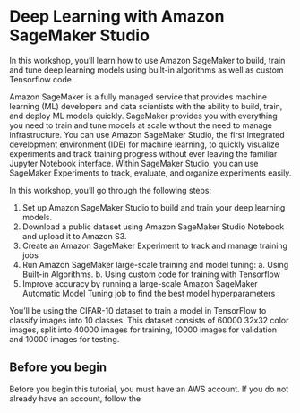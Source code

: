 # Deep Learning with Amazon SageMaker Studio


In this workshop, you’ll learn how to use Amazon SageMaker to build, train and tune deep learning models using built-in algorithms as well as custom Tensorflow code. 

Amazon SageMaker is a fully managed service that provides machine learning (ML) developers and data scientists with the ability to build, train, and deploy ML models quickly. SageMaker provides you with everything you need to train and tune models at scale without the need to manage infrastructure. You can use Amazon SageMaker Studio, the first integrated development environment (IDE) for machine learning, to quickly visualize experiments and track training progress without ever leaving the familiar Jupyter Notebook interface. Within SageMaker Studio, you can use SageMaker Experiments to track, evaluate, and organize
experiments easily.


In this workshop, you’ll go through the following steps:
1. Set up Amazon SageMaker Studio to build and train your deep learning models. 
2. Download a public dataset using Amazon SageMaker Studio Notebook and upload it to Amazon S3.
3. Create an Amazon SageMaker Experiment to track and manage training jobs
4. Run Amazon SageMaker large-scale training and model tuning:
	a. Using Built-in Algorithms. 
	b. Using custom code for training with Tensorflow
5. Improve accuracy by running a large-scale Amazon SageMaker Automatic Model Tuning job to find the best model hyperparameters

You’ll be using the CIFAR-10 dataset to train a model in TensorFlow to classify images into 10 classes. This
dataset consists of 60000 32x32 color images, split into 40000 images for training, 10000 images for validation
and 10000 images for testing.


## Before you begin
Before you begin this tutorial, you must have an AWS account. If you do not already have an account, follow the 






